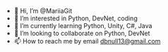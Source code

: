 - 👋 Hi, I’m @MariiaGit
- 👀 I’m interested in Python, DevNet, coding
- 🌱 I’m currently learning Python, Unity, C#, Java
- 💞️ I’m looking to collaborate on Python, DevNet
- 📫 How to reach me by email dbnull13@gmail.com

<!---
ArcticDu/ArcticDu is a ✨ special ✨ repository because its `README.md` (this file) appears on your GitHub profile.
You can click the Preview link to take a look at your changes.
--->
